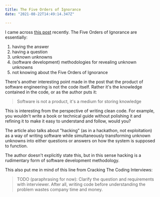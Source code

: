 ```yaml
---
title: The Five Orders of Ignorance
date: "2021-08-22T14:49:14.347Z"

---
```


I came across [this post](https://m-cacm.acm.org/magazines/2000/10/7556-the-five-orders-of-ignorance/fulltext) 
recently. The Five Orders of Ignorance are essentially: 

1. having the answer
1. having a question
1. unknown unknowns
1. (software development) methodologies for revealing unknown unknowns
1. not knowing about the Five Orders of Ignorance

There's another interesting point made in the post that 
the product of software engineering is not the code itself. 
Rather it's the knowledge contained in the code, or as the 
author puts it:

> Software is not a product, it's a medium for storing knowledge

This is interesting 
from the perspective of writing clean code. For example, you wouldn't 
write a book or technical guide without polishing it and refining it 
to make it easy to understand and follow, would you?

The article also talks about "hacking" (as in a hackathon, not exploitation) 
as a way of writing software while simultaneously transforming unknown unknowns 
into either questions or answers on how the system is supposed to function. 

The author doesn't explicitly state this, but in this sense 
hacking is a rudimentary form of software development 
methodology.

This also put me in mind of this line from Cracking The Coding Interviews:

> TODO (paraphrasing for now): Clarify the question and requirements with 
interviewer. After all, writing code before understanding the problem wastes 
company time and money.
